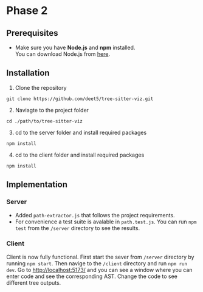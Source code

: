 # Phase 2
## Prerequisites
- Make sure you have **Node.js** and **npm** installed.  
  You can download Node.js from [here](https://nodejs.org).
## Installation
1. Clone the repository
```
git clone https://github.com/deet5/tree-sitter-viz.git
```
2. Naviagte to the project folder
```
cd ./path/to/tree-sitter-viz
```
3. cd to the server folder and install required packages
```
npm install
```
4. cd to the client folder and install required packages 
```
npm install
```
## Implementation 

### Server
- Added `path-extractor.js` that follows the project requirements. 
- For convenience a test suite is avalable in `path.test.js`. You can run `npm test` from the `/server` directory to see the results. 

### Client

Client is now fully functional. First start the sever from `/server` directory by running `npm start`. Then navige to the `/client` directory and run `npm run dev`. Go to [http://localhost:5173/](http://localhost:5173/) and you can see a window where you can enter code and see the corresponding AST. Change the code to see different tree outputs. 
